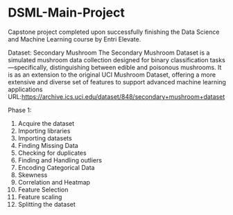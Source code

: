# DSML-Main-Project
Capstone project completed upon successfully finishing the Data Science and Machine Learning course by Entri Elevate.

Dataset: Secondary Mushroom
The Secondary Mushroom Dataset is a simulated mushroom data collection designed for binary classification tasks—specifically, distinguishing between edible and poisonous mushrooms. It is as an extension to the original UCI Mushroom Dataset, offering a more extensive and diverse set of features to support advanced machine learning applications
URL:https://archive.ics.uci.edu/dataset/848/secondary+mushroom+dataset

Phase 1: 

  1. Acquire the dataset
  2. Importing libraries
  3. Importing datasets
  4. Finding Missing Data
  5. Checking for duplicates
  6. Finding and Handling outliers
  7. Encoding Categorical Data
  8. Skewness
  9. Correlation and Heatmap
  10. Feature Selection
  11. Feature scaling
  12. Splitting the dataset


